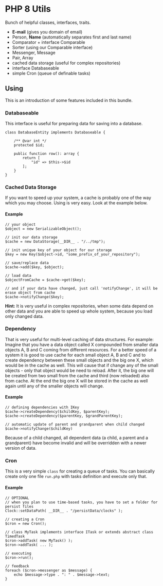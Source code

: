 # PHP 8 Utils
Bunch of helpful classes, interfaces, traits.
- **E-mail** (gives you domain of email)
- Person, **Name** (automatically separates first and last name)
- Comparator + interface Comparable
- Sorter (using our Comparable interface)
- Messenger, Message
- Pair, Array
- cached data storage (useful for complex repositories)
- interface Databaseable
- simple Cron (queue of definable tasks)

## Using
This is an introduction of some features included in this bundle.
### Databaseable
This interface is useful for preparing data for saving into a database.
```
class DatabaseEntity implements Databaseable {

    /** @var int */
    protected $id;

    public function row(): array {
        return [
            "id" => $this->$id
        ];
    }
}
```
### Cached Data Storage
If you want to speed up your system, a cache is probably one of the way which you may choose. Using is very easy. Look at the example below.
#### Example
```
// your object
$object = new SerializableObject();

// init our data storage
$cache = new DataStorage(__DIR__ . "/../tmp");

// init unique key of your object for our storage
$key = new Key($object->id, "some_prefix_of_your_repository");

// save/replace data
$cache->add($key, $object);

// load data
$objectFromCache = $cache->get($key);

// and if your data have changed, just call 'notifyChange', it will be erase object from cache
$cache->notifyChange($key);
```
**Hint:** It is very useful in complex repositories, when some data depend on other data and you are able to speed up whole system, because you load only changed data.
### Dependency
That is very useful for multi-level caching of data structures. For example: Imagine that you have a data object called X compounded from smaller data objects A, B and C coming from different resources. For a better speed of a system it is good to use cache for each small object A, B and C and to create dependency between these small objects and the big one X, which would be in the cache as well. This will cause that if change any of the small objects - only that object would be need to reload. After it, the big one will be created from two small from the cache and third (now reloaded) also from cache. At the end the big one X will be stored in the cache as well again until any of the smaller objects will change.
#### Example
```
// defining dependencies with IKey
$cache->createDependency($childKey, $parentKey);
$cache->createDependency($parentKey, $grandParentKey);

// automatic update of parent and grandparent when child changed
$cache->notifyChange($childKey)
```
Because of a child changed, all dependent data (a child, a parent and a grandparent) have become invalid and will be overridden with a newer version of data.
### Cron
This is a very simple `class` for creating a queue of tasks. You can basically create only one file `run.php` with tasks definition and execute only that.
#### Example
```
// OPTIONAL
// when you plan to use time-based tasks, you have to set a folder for persist files
Clock::setDataPath( __DIR__ . "/persistData/clocks" );

// creating a Cron
$cron = new Cron();

// class MyTask implements interface ITask or extends abstract class TimedTask
$cron->addTask( new MyTask() );
$cron->addTask( ... );

// executing
$cron->run();

// feedback
foreach ($cron->messenger as $message) {
    echo $message->type . ": " . $message->text;
}
```